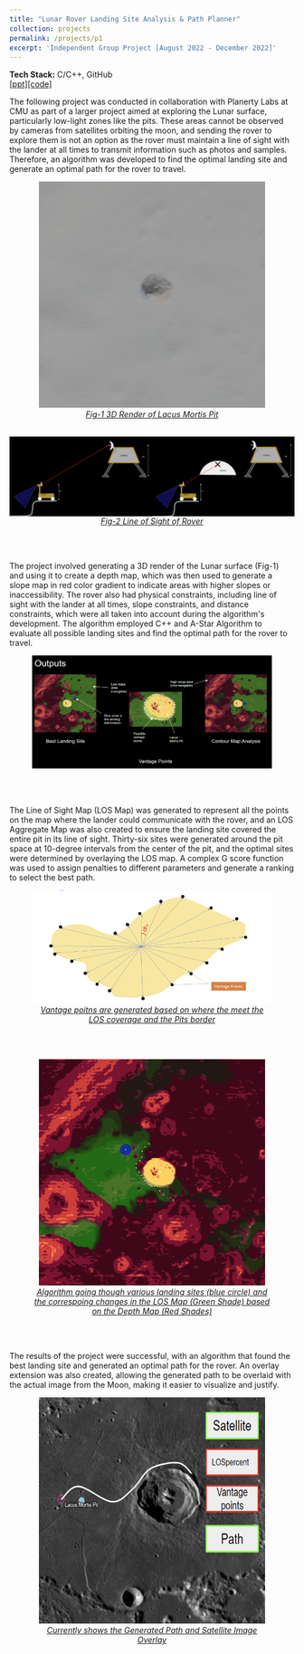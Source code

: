 ```yaml
---
title: "Lunar Rover Landing Site Analysis & Path Planner"
collection: projects
permalink: /projects/p1
excerpt: 'Independent Group Project [August 2022 - December 2022]'
---
```


<b>Tech Stack:</b> C/C++, GitHub 
<br>
[[ppt]](https://docs.google.com/presentation/d/14eA6XsbJ2c8gRGJ7MdhdhHJT0oORI3D_/edit?usp=sharing&ouid=114350528429388663351&rtpof=true&sd=true)[[code]](https://github.com/FanFeast/Engineering_Computation)

<p>The following project was conducted in collaboration with Planerty Labs at CMU as part of a larger project aimed at exploring the Lunar surface, particularly low-light zones like the pits. These areas cannot be observed by cameras from satellites orbiting the moon, and sending the rover to explore them is not an option as the rover must maintain a line of sight with the lander at all times to transmit information such as photos and samples. Therefore, an algorithm was developed to find the optimal landing site and generate an optimal path for the rover to travel.</p>
<center><figure>
  <img src="/images/Lunar_project_pit_3d.png" alt="Working" style="width:400px;height:400px;">
  <figcaption><u><em>Fig-1 3D Render of Lacus Mortis Pit</em></u></figcaption>
  </figure></center>
  <br>
<center>
  <div style="display:flex; justify-content: center;">
  <img src="/images/Lunar_project_LOS1.png" style="width:50%;" />
  <img src="/images/Lunar_project_LOS2.png" style="width:50%;" /></div>
  <figcaption><u><em>Fig-2 Line of Sight of Rover</em></u></figcaption>
  </center>

<br><br>
<p>The project involved generating a 3D render of the Lunar surface (Fig-1) and using it to create a depth map, which was then used to generate a slope map in red color gradient to indicate areas with higher slopes or inaccessibility. The rover also had physical constraints, including line of sight with the lander at all times, slope constraints, and distance constraints, which were all taken into account during the algorithm's development. The algorithm employed C++ and A-Star Algorithm to evaluate all possible landing sites and find the optimal path for the rover to travel.</p>

<center><figure>
  <img src="/images/Lunar_project_output.png" alt="output" style="width:500px;height:200px;">
  </figure></center>

<br><br>
<p>The Line of Sight Map (LOS Map) was generated to represent all the points on the map where the lander could communicate with the rover, and an LOS Aggregate Map was also created to ensure the landing site covered the entire pit in its line of sight. Thirty-six sites were generated around the pit space at 10-degree intervals from the center of the pit, and the optimal sites were determined by overlaying the LOS map. A complex G score function was used to assign penalties to different parameters and generate a ranking to select the best path.</p>

<center><figure>
  <img src="/images/Lunar_project_Vantage_Point_generation.png" alt="Vantage Point Generation" style="width:500px;height:200px;">
  <figcaption><u><em>Vantage poitns are generated based on where the meet the LOS coverage and the Pits border</em></u></figcaption>
  </figure></center>

<br><br>
<center><figure>
  <img src="/images/Lunar_project_Site_Evaluator_Working.gif" alt="Working" style="width:400px;height:400px;">
  <figcaption><u><em>Algorithm going though various landing sites (blue circle) and the 
  correspoing changes in the LOS Map (Green Shade) based on the Depth Map (Red Shades)</em></u></figcaption>
  </figure></center>

<br><br>
<p>The results of the project were successful, with an algorithm that found the best landing site and generated an optimal path for the rover. An overlay extension was also created, allowing the generated path to be overlaid with the actual image from the Moon, making it easier to visualize and justify.</p>

<center><figure>
  <img src="/images/Lunar_project_overlay.png" alt="Overlay" style="width:400px;height:400px;">
  <figcaption><u><em>Currently shows the Generated Path and Satellite Image Overlay</em></u></figcaption>
 </figure></center>

